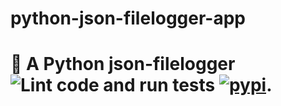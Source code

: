 # python-json-filelogger-app
# 📖 A Python json-filelogger  ![Lint code and run tests](https://github.com/ManuDeBuck/python-json-filelogger/workflows/Lint%20code%20and%20run%20tests/badge.svg) [![pypi](https://img.shields.io/pypi/v/jsonfilelogger?color=%234d84f5&amp;style=flat-square)](https://pypi.org/project/jsonfilelogger).
